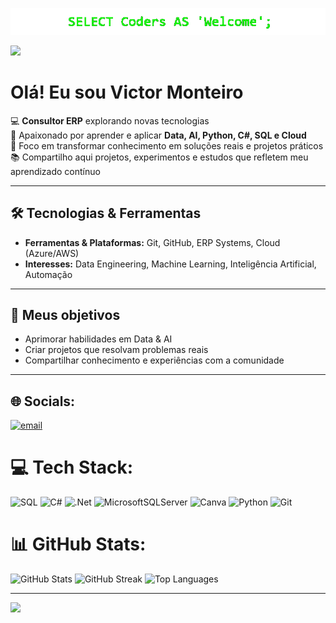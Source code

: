 <p align="center">
  <img src="assets/welcome-wordeffect.gif" alt="Matrix Welcome">
</p>
<a href="https://github.com/antonkomarev/github-profile-views-counter">
    <img src="https://komarev.com/ghpvc/?username=victoroscar30&style=for-the-badge">
</a>

<!--
[Ÿ HŸPE]: https://yhype.me
[GitHub Profile Views Counter]: https://github.com/antonkomarev/github-profile-views-counter

![](https://hit.yhype.me/github/profile?account_id=1849174)



<p align="center">
  <a href="https://git.io/typing-svg">
    <img src="https://readme-typing-svg.demolab.com?font=Overpass&pause=1000&color=FF00FF&center=true&width=600&lines=Helping+you+turn+data+into+what+really+matters;Coding+solutions+for+real+business+problems;Always+learning%2C+always+building;Innovation+through+logic+and+creativity;Data+in+motion%2C+code+in+action" alt="Typing SVG">
  </a>
</p>
-->

# Olá! Eu sou Victor Monteiro

💻 **Consultor ERP** explorando novas tecnologias  
🌱 Apaixonado por aprender e aplicar **Data, AI, Python, C#, SQL e Cloud**  
🚀 Foco em transformar conhecimento em soluções reais e projetos práticos  
📚 Compartilho aqui projetos, experimentos e estudos que refletem meu aprendizado contínuo  

---

## 🛠 Tecnologias & Ferramentas 
- **Ferramentas & Plataformas:** Git, GitHub, ERP Systems, Cloud (Azure/AWS)  
- **Interesses:** Data Engineering, Machine Learning, Inteligência Artificial, Automação  

---

## 📌 Meus objetivos
- Aprimorar habilidades em Data & AI  
- Criar projetos que resolvam problemas reais  
- Compartilhar conhecimento e experiências com a comunidade  
---

## 🌐 Socials:
[![email](https://img.shields.io/badge/Email-D14836?logo=gmail&logoColor=white)](mailto:victoroscar30@gmail.com) 

# 💻 Tech Stack:
![SQL](https://img.shields.io/badge/SQL-CC2927?style=for-the-badge&logo=Microsoft%20SQL%20Server&logoColor=white) ![C#](https://img.shields.io/badge/c%23-%23239120.svg?style=for-the-badge&logo=csharp&logoColor=white) ![.Net](https://img.shields.io/badge/.NET-5C2D91?style=for-the-badge&logo=.net&logoColor=white) ![MicrosoftSQLServer](https://img.shields.io/badge/Microsoft%20SQL%20Server-CC2927?style=for-the-badge&logo=microsoft%20sql%20server&logoColor=white) ![Canva](https://img.shields.io/badge/Canva-%2300C4CC.svg?style=for-the-badge&logo=Canva&logoColor=white) ![Python](https://img.shields.io/badge/python-3670A0?style=for-the-badge&logo=python&logoColor=ffdd54) ![Git](https://img.shields.io/badge/git-%23F05033.svg?style=for-the-badge&logo=git&logoColor=white) 

# 📊 GitHub Stats:
<!-- ![](https://github-readme-stats.vercel.app/api?username=victoroscar30&theme=blue_navy&hide_border=true&include_all_commits=false&count_private=false)<br/>
![](https://nirzak-streak-stats.vercel.app/?user=victoroscar30&theme=blue_navy&hide_border=true)<br/>
![](https://github-readme-stats.vercel.app/api/top-langs/?username=victoroscar30&theme=blue_navy&hide_border=true&include_all_commits=false&count_private=false&layout=compact) -->

<p align="left">
  <img src="https://github-readme-stats.vercel.app/api?username=victoroscar30&theme=blue_navy&hide_border=true&include_all_commits=false&count_private=false" alt="GitHub Stats" />
  <img src="https://nirzak-streak-stats.vercel.app/?user=victoroscar30&theme=blue_navy&hide_border=true" alt="GitHub Streak" />
  <img src="https://github-readme-stats.vercel.app/api/top-langs/?username=victoroscar30&theme=blue_navy&hide_border=true&include_all_commits=false&count_private=false&layout=compact" alt="Top Languages" />
</p>


---
[![](https://visitcount.itsvg.in/api?id=victoroscar30&icon=9&color=1)](https://visitcount.itsvg.in)

<!-- Proudly created with GPRM ( https://gprm.itsvg.in ) -->
